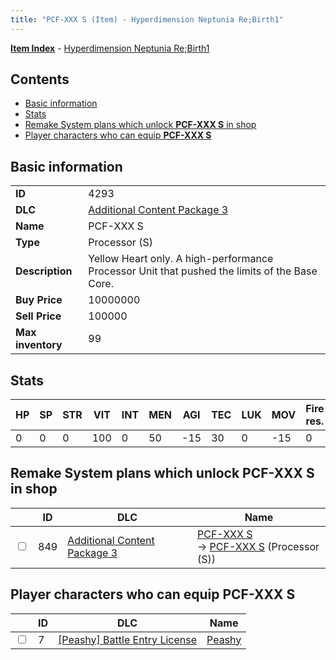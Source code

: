 ```yaml
---
title: "PCF-XXX S (Item) - Hyperdimension Neptunia Re;Birth1"
---
```


[**Item Index**](/neptunia/rb1/item/index.html) - [Hyperdimension Neptunia Re;Birth1](/neptunia/rb1)

## Contents

- [Basic information](#basic-information)
- [Stats](#stats)
- [Remake System plans which unlock **PCF-XXX S** in shop](#remake-system-plans-which-unlock-pcf-xxx-s-in-shop)
- [Player characters who can equip **PCF-XXX S**](#player-characters-who-can-equip-pcf-xxx-s)

## Basic information

|   |   |
| -- | -- |
| **ID** | 4293 |
| **DLC** | [Additional Content Package 3](/neptunia/rb1/dlc/12-pack3.html) |
| **Name** | PCF-XXX S |
| **Type** | Processor (S) |
| **Description** | Yellow Heart only. A high-performance Processor Unit that pushed the limits of the Base Core. |
| **Buy Price** | 10000000 |
| **Sell Price** | 100000 |
| **Max inventory** | 99 |


## Stats

| HP | SP | STR | VIT | INT | MEN | AGI | TEC | LUK | MOV | Fire res. | Ice res. | Wind res. | Lightning res. |
| -- | -- | --- | --- | --- | --- | --- | --- | --- | --- | --------- | -------- | --------- | -------------- |
| 0 | 0 | 0 | 100 | 0 | 50 | -15 | 30 | 0 | -15 | 0 | 0 | 0 | 0 |


## Remake System plans which unlock **PCF-XXX S** in shop

|    | ID | DLC | Name |
| -- | -- | --- | ---- |
| <input type="checkbox" id="rb1-remake-12-849" class="trackbox" /> | 849 | [Additional Content Package 3](/neptunia/rb1/dlc/12-pack3.html) | [PCF-XXX S](/neptunia/rb1/remake/12-849-pcf-xxx-s.html)<br /> → [PCF-XXX S](/neptunia/rb1/item/12-4293-pcf-xxx-s.html) (Processor (S)) |


## Player characters who can equip **PCF-XXX S**

|    | ID | DLC | Name |
| -- | -- | --- | ---- |
| <input type="checkbox" id="rb1-player-8-7" class="trackbox" /> | 7 | [[Peashy] Battle Entry License](/neptunia/rb1/dlc/8-peashy.html) | [Peashy](/neptunia/rb1/player/8-7-peashy.html) |

